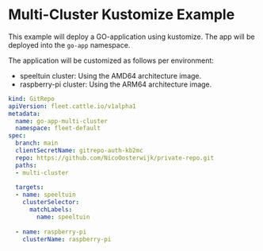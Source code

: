 # Multi-Cluster Kustomize Example

This example will deploy a GO-application using kustomize. 
The app will be deployed into the `go-app` namespace.

The application will be customized as follows per environment:

* speeltuin cluster: Using the AMD64 architecture image.
* raspberry-pi cluster: Using the ARM64 architecture image.

```yaml
kind: GitRepo
apiVersion: fleet.cattle.io/v1alpha1
metadata:
  name: go-app-multi-cluster
  namespace: fleet-default
spec:
  branch: main
  clientSecretName: gitrepo-auth-kb2mc
  repo: https://github.com/NicoOosterwijk/private-repo.git
  paths:
  - multi-cluster
  
  targets:
  - name: speeltuin
    clusterSelector:
      matchLabels:
        name: speeltuin
        
  - name: raspberry-pi
    clusterName: raspberry-pi
```